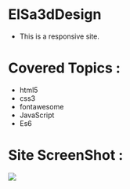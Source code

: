 # ElSa3dDesign
- This is a responsive site.
# Covered Topics :
- html5
- css3
- fontawesome
- JavaScript
- Es6

# Site ScreenShot :
![](Elsa3d-Design-lg.png)
